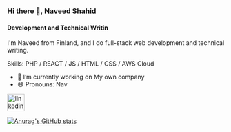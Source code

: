 ### Hi there 👋, Naveed Shahid
#### Development and Technical Writin

I'm Naveed from Finland, and I do full-stack web development and technical writing.

Skills: PHP / REACT / JS / HTML / CSS / AWS Cloud

- 🔭 I’m currently working on My own company 
- 😄 Pronouns: Nav 


[<img src='https://cdn.jsdelivr.net/npm/simple-icons@3.0.1/icons/linkedin.svg' alt='linkedin' height='40'>](https://www.linkedin.com/in/https://www.linkedin.com/in/naveed-shahid-4a26ba102//)  



[![Anurag's GitHub stats](https://github-readme-stats.vercel.app/api?username=naveeshahid08)](https://github.com/anuraghazra/github-readme-stats)
